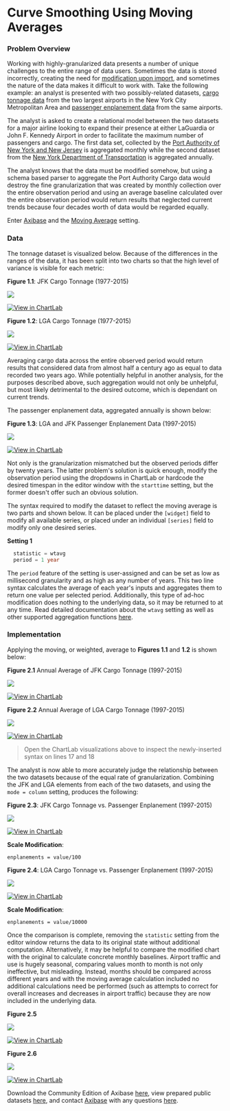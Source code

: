 Curve Smoothing Using Moving Averages
==

### Problem Overview

Working with highly-granularized data presents a number of unique challenges to the entire range of data users. Sometimes
the data is stored incorrectly, creating the need for [modification upon import](../Schema-Parser-Mod-Pre-Import/README.md),
and sometimes the nature of the data makes it difficult to work with. Take the following example: an analyst is presented
with two possibly-related datasets, [cargo tonnage data](https://github.com/axibase/open-data-catalog/blob/master/datasets/nthh-fhwt.md) from
the two largest airports in the New York City Metropolitan Area and [passenger enplanement data](https://github.com/axibase/open-data-catalog/blob/master/datasets/vpv5-zd4k.md)
from the same airports.

The analyst is asked to create a relational model between the two datasets for a major airline looking to expand their presence
at either LaGuardia or John F. Kennedy Airport in order to facilitate the maximum number of passengers and cargo. The first
data set, collected by the [Port Authority of New York and New Jersey](http://www.panynj.gov/) is aggregated monthly while the second dataset from
the [New York Department of Transportation](https://www.dot.ny.gov/index) is aggregated annually.

The analyst knows that the data must be modified somehow, but using a schema based parser to aggregate the Port Authority Cargo data
would destroy the fine granularization that was created by monthly collection over the entire observation period and using an
average baseline calculated over the entire observation period would return results that neglected current trends because 
four decades worth of data would be regarded equally.

Enter [Axibase](https://axibase.com) and the [Moving Average](http://axibase.com/products/axibase-time-series-database/visualization/widgets/configuring-the-widgets/aggregators/)
setting.

### Data 

The tonnage dataset is visualized below. Because of the differences in the ranges of the data, it has been split into two charts so that the high level
of variance is visible for each metric:

**Figure 1.1**: JFK Cargo Tonnage (1977-2015)

![](Images/ra-001.png)

[![View in ChartLab](Images/button.png)](https://apps.axibase.com/chartlab/479e4525/#fullscreen)

**Figure 1.2**: LGA Cargo Tonnage (1977-2015)

![](Images/ra-002.png)

[![View in ChartLab](Images/button.png)](https://apps.axibase.com/chartlab/f36262ee/#fullscreen)

Averaging cargo data across the entire observed period would return results that considered data from almost
half a century ago as equal to data recorded two years ago. While potentially helpful in another analysis, for the purposes
described above, such aggregation would not only be unhelpful, but most likely detrimental to the desired outcome, which is
dependant on current trends.

The passenger enplanement data, aggregated annually is shown below:

**Figure 1.3**: LGA and JFK Passenger Enplanement Data (1997-2015)

![](Images/ra-003.png)

[![View in ChartLab](Images/button.png)](https://apps.axibase.com/chartlab/00cf9be3/#fullscreen)

Not only is the granularization mismatched but the observed periods differ by twenty years. The latter problem's solution is
quick enough, modify the observation period using the dropdowns in ChartLab or hardcode the desired timespan in the editor
window with the `starttime` setting, but the former doesn't offer such an obvious solution.

The syntax required to modify the dataset to reflect the moving average is two parts and shown below. It can be placed under
the `[widget]` field to modify all available series, or placed under an individual `[series]` field to modify only one desired
series.

**Setting 1**

```sql
  statistic = wtavg
  period = 1 year
```

The `period` feature of the setting is user-assigned and can be set as low as millisecond granularity and as high as any 
number of years. This two line syntax calculates the average of each year's inputs and aggregates them to return one value
per selected period. Additionally, this type of ad-hoc modification does nothing to the underlying data, so it may be returned
to at any time. Read detailed documentation about the `wtavg` setting as well as other supported aggregation functions 
[here](https://axibase.com/products/axibase-time-series-database/visualization/widgets/configuring-the-widgets/aggregators/).

### Implementation

Applying the moving, or weighted, average to **Figures 1.1** and **1.2** is shown below:

**Figure 2.1** Annual Average of JFK Cargo Tonnage (1997-2015)

![](Images/ra-004.png)

[![View in ChartLab](Images/button.png)](https://apps.axibase.com/chartlab/b03d8e2c/#fullscreen)

**Figure 2.2** Annual Average of LGA Cargo Tonnage (1997-2015)

![](Images/ra-005.png)

[![View in ChartLab](Images/button.png)](https://apps.axibase.com/chartlab/b456f1b5/#fullscreen)

> Open the ChartLab visualizations above to inspect the newly-inserted syntax on lines 17 and 18

The analyst is now able to more accurately judge the relationship between the two datasets because of the equal rate of 
granularization. Combining the JFK and LGA elements from each of the two datasets, and using the `mode = column` setting, 
produces the following:

**Figure 2.3**: JFK Cargo Tonnage vs. Passenger Enplanement (1997-2015)

![](Images/ra-006.png)

[![View in ChartLab](Images/button.png)](https://apps.axibase.com/chartlab/897c0429/#fullscreen)

**Scale Modification**:

```enplanements = value/100```

**Figure 2.4**: LGA Cargo Tonnage vs. Passenger Enplanement (1997-2015)

![](Images/ra-007.png)

[![View in ChartLab](Images/button.png)](https://apps.axibase.com/chartlab/0de58b58/#fullscreen)

**Scale Modification**:

```enplanements = value/10000```

Once the comparison is complete, removing the `statistic` setting from the editor window returns the data to its original
state without additional computation. Alternatively, it may be helpful to compare the modified chart with the original to
calculate concrete monthly baselines. Airport traffic and use is hugely seasonal, comparing values month to month is not only
ineffective, but misleading. Instead, months should be compared across different years and with the moving average calculation
included no additional calculations need be performed (such as attempts to correct for overall increases and decreases in
airport traffic) because they are now included in the underlying data.

**Figure 2.5**

![](Images/ra-009.png)

[![View in ChartLab](Images/button.png)](https://apps.axibase.com/chartlab/6b3e4ed6/#fullscreen)

**Figure 2.6**


![](Images/ra-010.png)

[![View in ChartLab](Images/button.png)](https://apps.axibase.com/chartlab/a4d77c47/#fullscreen)

Download the Community Edition of Axibase [here](https://github.com/axibase/atsd/blob/master/installation/README.md#installation),
view prepared public datasets [here](https://github.com/axibase/open-data-catalog), and contact [Axibase](https://axibase.com)
with any questions [here](https://axibase.com/feedback/).
